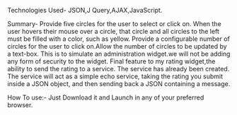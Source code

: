 Technologies Used- JSON,J Query,AJAX,JavaScript.

Summary- Provide five circles for the user to select or click on. When the user hovers their mouse over a circle, that circle and all circles to the left must be filled with a color, such as yellow. Provide a configurable number of circles for the user to click on.Allow the number of circles to be updated by a text-box. This is to simulate an administration widget.we will not be adding any form of security to the widget. Final feature to my rating widget,the ability to send the rating to a service. The service has already been created. The service will act as a simple echo service, taking the rating you submit inside a JSON object, and then sending back a JSON containing a message.

How To use:- Just Download it and Launch in any of your preferred browser.
